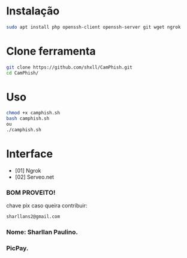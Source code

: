 # Instalação 

```bash
sudo apt install php openssh-client openssh-server git wget ngrok
```

# Clone ferramenta

```bash
git clone https://github.com/shxll/CamPhish.git
cd CamPhish/
```

# Uso
```bash
chmod +x camphish.sh
bash camphish.sh
ou
./camphish.sh
```
# Interface

- [01] Ngrok
- [02] Serveo.net


### BOM PROVEITO!


chave pix caso queira contribuir:
```bash
sharllans2@gmail.com
```
### Nome: Sharllan Paulino.
### PicPay.

